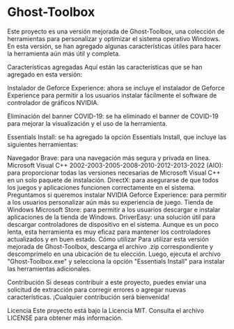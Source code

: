 # **Ghost-Toolbox**


Este proyecto es una versión mejorada de Ghost-Toolbox, una colección de herramientas para personalizar y optimizar el sistema operativo Windows. En esta versión, se han agregado algunas características útiles para hacer la herramienta aún más útil y completa.

Características agregadas
Aquí están las características que se han agregado en esta versión:

Instalador de Geforce Experience: ahora se incluye el instalador de Geforce Experience para permitir a los usuarios instalar fácilmente el software de controlador de gráficos NVIDIA.

Eliminación del banner COVID-19: se ha eliminado el banner de COVID-19 para mejorar la visualización y el uso de la herramienta.

Essentials Install: se ha agregado la opción Essentials Install, que incluye las siguientes herramientas:

Navegador Brave: para una navegación más segura y privada en línea.
Microsoft Visual C++ 2002-2003-2005-2008-2010-2012-2013-2022 (AIO): para proporcionar todas las versiones necesarias de Microsoft Visual C++ en un solo paquete de instalación.
DirectX: para asegurarse de que todos los juegos y aplicaciones funcionen correctamente en el sistema.
Preguntamos si queremos instalar NVIDIA Geforce Experience: para permitir a los usuarios personalizar aún más su experiencia de juego.
Tienda de Windows Microsoft Store: para permitir a los usuarios descargar e instalar aplicaciones de la tienda de Windows.
DriverEasy: una solución útil para descargar controladores de dispositivo en el sistema. Aunque es un poco lenta, esta herramienta es muy eficaz para mantener los controladores actualizados y en buen estado.
Cómo utilizar
Para utilizar esta versión mejorada de Ghost-Toolbox, descarga el archivo .zip correspondiente y descomprímelo en una ubicación de tu elección. Luego, ejecuta el archivo "Ghost-Toolbox.exe" y selecciona la opción "Essentials Install" para instalar las herramientas adicionales.

Contribución
Si deseas contribuir a este proyecto, puedes enviar una solicitud de extracción para corregir errores o agregar nuevas características. ¡Cualquier contribución será bienvenida!

Licencia
Este proyecto está bajo la Licencia MIT. Consulta el archivo LICENSE para obtener más información.
